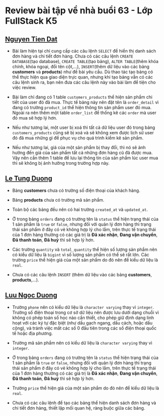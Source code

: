 # Review bài tập về nhà buổi 63 - Lớp FullStack K5

## [Nguyen Tien Dat](https://github.com/tiendat211294/fullstack_k5_database/blob/main/database_day_02/database_02_nguyen_tien_dat.sql)

- Bài làm hiện tại chỉ cung cấp các câu lệnh `SELECT` để hiển thị danh sách đơn hàng và chi tiết đơn hàng. Chưa có các câu lệnh `CREATE DATABASE`(tạo database), `CREATE TABLE`(tạo bảng), `ALTER TABLE`(thêm khóa chính, khóa ngoại, đổi tên cột,...), `INSERT`(thêm dữ liệu vào các bảng **customers** và **products**) như đề bài yêu cầu. Dù thao tác tạo bảng có thể thực hiện qua giao diện trực quan, nhưng khi tạo bảng vẫn có các câu lệnh sinh ra, bạn nên đưa các câu lệnh này vào bài làm để tiện cho việc review.

- Bài làm chỉ đang có 1 table `customers_products` thể hiện sản phẩm chi tiết của user đó đã mua. Thực tế bảng này nên đặt tên là `order_detail` vì đang có trường `product_id` thể hiện thông tin sản phẩm user đó mua. Ngoài ra nên thêm một table `order_list` để thống kê các `order` mà user đó mua sẽ hợp lý hơn.

- Nếu như tương lai, một user bị xoá thì tất cả dữ liệu user đó trong bảng `customers_products` cũng sẽ bị xoá và sẽ không xem được lịch sử user đó đã mua những gì để phục vụ cho quá trình kiểm kê sản phẩm.

- Nếu như tương lai, giá của một sản phẩm bị thay đổi, thì nó sẽ ảnh hưởng đến giá của sản phẩm tất cả những đơn hàng cũ đã được mua. Vậy nên cần thêm 1 table để lưu lại thông tin của sản phẩm lúc user mua thì sẽ không bị ảnh hưởng trong trường hợp này.

## [Le Tung Duong](https://github.com/duong1801/f8-fullstack-k5)

- Bảng **customers** chưa có trường số điện thoại của khách hàng.

- Bảng **products** chưa có trường mã sản phẩm.

- Toàn bộ các bảng đều nên có hai trường `created_at` và `updated_at`.

- Ở trong bảng `orders` đang có trường tên là `status` thể hiện trạng thái của 1 sản phẩm là `true` or `false`, nhưng đối với quản lý đơn hàng thì trạng thái sản phẩm ở đây có vẻ không hợp lý cho lắm, trên thực tế trạng thái của 1 đơn hàng thường có các giá trị là **Đã xác nhận**, **Đang vận chuyển**, **Đã thanh toán**, **Đã huỷ** thì sẽ hợp lý hơn.

- Các trường `quantity` và `total_quantity` thể hiện số lượng sản phẩm nên có kiểu dữ liệu là `bigint` vì số lượng sản phẩm có thể sẽ rất lớn. Các trường `price` thể hiện giá của một sản phẩm do đó nên để kiểu dữ liệu là `real`.

- Chưa có các câu lệnh `INSERT` (thêm dữ liệu vào các bảng **customers**, **products**,...).

## [Luu Ngoc Duong](https://github.com/duongluu9898/k5_duongluu_baitap/blob/main/btvn.sql)

- Trường `phone` nên có kiểu dữ liệu là `character varying` thay vì `integer`. Trường số điện thoại trong cơ sở dữ liệu nên được lưu dưới dạng chuỗi vì không có phép toán số học nào cần thiết, cho phép giữ định dạng linh hoạt với các ký tự đặc biệt (như dấu gạch ngang, dấu cách, hoặc dấu cộng), và tránh việc mất các số 0 đầu tiên trong các số điện thoại quốc tế hoặc địa phương.

- Trường mã sản phẩm nên có kiểu dữ liệu là `character varying` thay vì `integer`.

- Ở trong bảng `orders` đang có trường tên là `status` thể hiện trạng thái của 1 sản phẩm là `true` or `false`, nhưng đối với quản lý đơn hàng thì trạng thái sản phẩm ở đây có vẻ không hợp lý cho lắm, trên thực tế trạng thái của 1 đơn hàng thường có các giá trị là **Đã xác nhận**, **Đang vận chuyển**, **Đã thanh toán**, **Đã huỷ** thì sẽ hợp lý hơn.

- Trường `price` thể hiện giá của một sản phẩm do đó nên để kiểu dữ liệu là `real`.

- Chưa có các câu lệnh để tạo các bảng thể hiện danh sách đơn hàng và chi tiết đơn hàng, thiết lập mối quan hệ, ràng buộc giữa các bảng.
